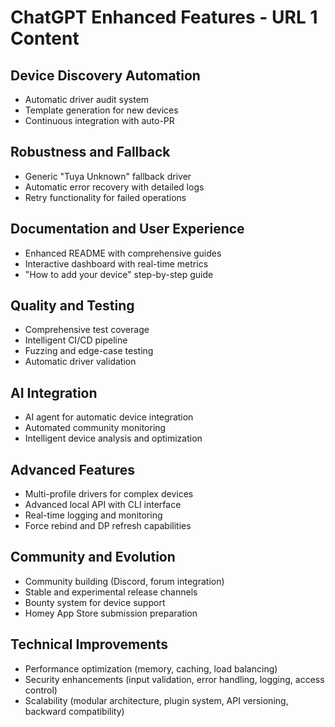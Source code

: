 # ChatGPT Enhanced Features - URL 1 Content

## Device Discovery Automation
- Automatic driver audit system
- Template generation for new devices
- Continuous integration with auto-PR

## Robustness and Fallback
- Generic "Tuya Unknown" fallback driver
- Automatic error recovery with detailed logs
- Retry functionality for failed operations

## Documentation and User Experience
- Enhanced README with comprehensive guides
- Interactive dashboard with real-time metrics
- "How to add your device" step-by-step guide

## Quality and Testing
- Comprehensive test coverage
- Intelligent CI/CD pipeline
- Fuzzing and edge-case testing
- Automatic driver validation

## AI Integration
- AI agent for automatic device integration
- Automated community monitoring
- Intelligent device analysis and optimization

## Advanced Features
- Multi-profile drivers for complex devices
- Advanced local API with CLI interface
- Real-time logging and monitoring
- Force rebind and DP refresh capabilities

## Community and Evolution
- Community building (Discord, forum integration)
- Stable and experimental release channels
- Bounty system for device support
- Homey App Store submission preparation

## Technical Improvements
- Performance optimization (memory, caching, load balancing)
- Security enhancements (input validation, error handling, logging, access control)
- Scalability (modular architecture, plugin system, API versioning, backward compatibility)

